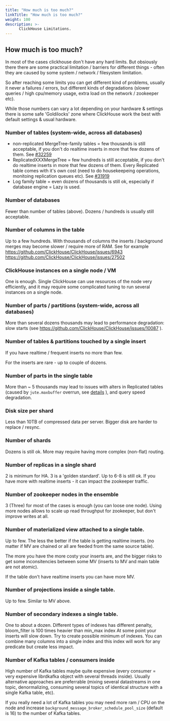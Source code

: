 ```yaml
---
title: "How much is too much?"
linkTitle: "How much is too much?"
weight: 100
description: >-
      ClickHouse Limitations.
---
```


## How much is too much?

In most of the cases clickhouse don't have any hard limits. But obsiously there there are some practical limitation / barriers for different things - often they are caused by some system / network / filesystem limitation.

So after reaching some limits you can get different kind of problems, usually it never a failures / errors, but different kinds of degradations (slower queries / high cpu/memory usage, extra load on the network / zookeeper etc).

While those numbers can vary a lot depending on your hardware & settings there is some safe 'Goldilocks' zone where ClickHouse work the best with default settings & usual hardware.

### Number of tables (system-wide, across all databases)

- non-replicated MergeTree-family tables = few thousands is still acceptable, if you don't do realtime inserts in more that few dozens of them. See [#32259](https://github.com/ClickHouse/ClickHouse/issues/32259)
- ReplicatedXXXMergeTree = few hundreds is still acceptable, if you don't do realtime inserts in more that few dozens of them. Every Replicated table comes with it's own cost (need to do housekeepeing operations, monitoing replication queues etc). See [#31919](https://github.com/ClickHouse/ClickHouse/issues/31919)
- Log family table = even dozens of thousands is still ok, especially if database engine = Lazy is used.

### Number of databases 

Fewer than number of tables (above). Dozens / hundreds is usually still acceptable.

### Number of columns in the table

Up to a few hundreds. With thousands of columns the inserts / background merges may become slower / require more of RAM.
See for example https://github.com/ClickHouse/ClickHouse/issues/6943 https://github.com/ClickHouse/ClickHouse/issues/27502 

### ClickHouse instances on a single node / VM

One is enough. Single ClickHouse can use resources of the node very efficiently, and it may require some complicated tuning to run several instances on a single node.

### Number of parts / partitions (system-wide, across all databases)

More than several dozens thousands may lead to performance degradation: slow starts (see https://github.com/ClickHouse/ClickHouse/issues/10087 ).

### Number of tables & partitions touched by a single insert

If you have realtime / frequent inserts no more than few. 

For the inserts are rare - up to couple of dozens.

### Number of parts in the single table

More than ~ 5 thousands may lead to issues with alters in Replicated tables (caused by `jute.maxbuffer` overrun, see [details](../altinity-kb-setup-and-maintenance/zookeeper-session-expired.md) ), and query speed degradation.

### Disk size per shard

Less than 10TB of compressed data per server. Bigger disk are harder to replace / resync. 

### Number of shards

Dozens is still ok. More may require having more complex (non-flat) routing.

### Number of replicas in a single shard 

2 is minimum for HA. 3 is a 'golden standard'. Up to 6-8 is still ok. If you have more with realtime inserts - it can impact the zookeeper traffic.

### Number of zookeeper nodes in the ensemble 

3 (Three) for most of the cases is enough (you can loose one node). Using more nodes allows to scale up read throughput for zookeeper, but don't improve writes at all.

### Number of materialized view attached to a single table.

Up to few. The less the better if the table is getting realtime inserts. (no matter if MV are chained or all are feeded from the same source table). 

The more you have the more costy your inserts are, and the bigger risks to get some inconsitencies between some MV (inserts to MV and main table are not atomic).

If the table don't have realtime inserts you can have more MV. 

### Number of projections inside a single table.

Up to few. Similar to MV above. 

### Number of secondary indexes a single table.

One to about a dozen. Different types of indexes has different penalty, bloom_filter is 100 times heavier than min_max index
At some point your inserts will slow down. Try to create possible minimum of indexes.
You can combine many columns into a single index and this index will work for any predicate but create less impact. 

### Number of Kafka tables / consumers inside 

High number of Kafka tables maybe quite expensive (every consumer = very expensive librdkafka object with several threads inside).
Usually alternative approaches are preferrable (mixing several datastreams in one topic, denormalizing, consuming several topics of identical structure with a single Kafka table, etc).

If you really need a lot of Kafka tables you may need more ram / CPU on the node and
increase `background_message_broker_schedule_pool_size` (default is 16) to the number of Kafka tables.
